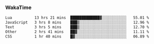 ### WakaTime

<!--START_SECTION:waka-->

```txt
Lua          13 hrs 21 mins  █████████████▓░░░░░░░░░░░   55.01 %
JavaScript   3 hrs 8 mins    ███▒░░░░░░░░░░░░░░░░░░░░░   12.96 %
Text         3 hrs 5 mins    ███▒░░░░░░░░░░░░░░░░░░░░░   12.70 %
Other        2 hrs 41 mins   ██▓░░░░░░░░░░░░░░░░░░░░░░   11.11 %
CSS          1 hr 40 mins    █▓░░░░░░░░░░░░░░░░░░░░░░░   06.89 %
```

<!--END_SECTION:waka-->
